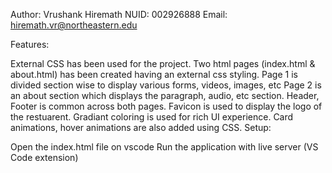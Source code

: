 Author: Vrushank Hiremath
NUID: 002926888
Email: hiremath.vr@northeastern.edu

Features:

External CSS has been used for the project.
Two html pages (index.html & about.html) has been created having an external css styling.
Page 1 is divided section wise to display various forms, videos, images, etc
Page 2 is an about section which displays the paragraph, audio, etc section.
Header, Footer is common across both pages.
Favicon is used to display the logo of the restuarent.
Gradiant coloring is used for rich UI experience.
Card animations, hover animations are also added using CSS.
Setup:

Open the index.html file on vscode
Run the application with live server (VS Code extension)
